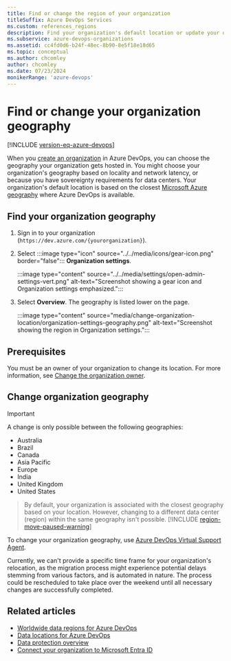 ```yaml
---
title: Find or change the region of your organization
titleSuffix: Azure DevOps Services
ms.custom: references_regions
description: Find your organization's default location or update your organization's region in Azure DevOps.
ms.subservice: azure-devops-organizations
ms.assetid: cc4fd0d6-b24f-48ec-8b90-8e5f18e18d65
ms.topic: conceptual
ms.author: chcomley
author: chcomley
ms.date: 07/23/2024
monikerRange: 'azure-devops'
---
```


# Find or change your organization geography

[!INCLUDE [version-eq-azure-devops](../../includes/version-eq-azure-devops.md)]

When you [create an organization](create-organization.md) in Azure DevOps, you can choose the geography your organization gets hosted in. You might choose your organization's geography based on locality and network latency, or because you have sovereignty requirements for data centers. Your organization's default location is based on the closest [Microsoft Azure geography](https://azure.microsoft.com/regions) where Azure DevOps is available.

## Find your organization geography

1. Sign in to your organization (```https://dev.azure.com/{yourorganization}```).

2. Select :::image type="icon" source="../../media/icons/gear-icon.png" border="false"::: **Organization settings**.

   :::image type="content" source="../../media/settings/open-admin-settings-vert.png" alt-text="Screenshot showing a gear icon and Organization settings emphasized.":::

1. Select **Overview**. The geography is listed lower on the page.

      :::image type="content" source="media/change-organization-location/organization-settings-geography.png" alt-text="Screenshot showing the region in Organization settings.":::

## Prerequisites

You must be an owner of your organization to change its location. For more information, see [Change the organization owner](change-organization-ownership.md).

## Change organization geography

> [!IMPORTANT]
> A change is only possible between the following geographies:
> 
- Australia
- Brazil
- Canada
- Asia Pacific
- Europe
- India
- United Kingdom
- United States

> By default, your organization is associated with the closest geography based on your location. However, changing to a different data center (region) within the same geography isn't possible.
[!INCLUDE [region-move-paused-warning](../../includes/region-move-paused-warning.md)]

To change your organization geography, use [Azure DevOps Virtual Support Agent](https://go.microsoft.com/fwlink/?linkid=2163146).

Currently, we can't provide a specific time frame for your organization's relocation, as the migration process might experience potential delays stemming from various factors, and is automated in nature. The process could be rescheduled to take place over the weekend until all necessary changes are successfully completed.

## Related articles

- [Worldwide data regions for Azure DevOps](../security/data-location.md)
- [Data locations for Azure DevOps](../security/data-location.md)
- [Data protection overview](../security/data-protection.md)
- [Connect your organization to Microsoft Entra ID](connect-organization-to-azure-ad.md)
